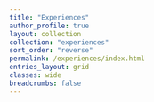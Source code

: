 ```yaml
---
title: "Experiences"
author_profile: true
layout: collection
collection: "experiences"
sort_order: "reverse"
permalink: /experiences/index.html
entries_layout: grid
classes: wide
breadcrumbs: false
---
```

